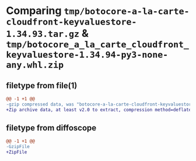 # Comparing `tmp/botocore-a-la-carte-cloudfront-keyvaluestore-1.34.93.tar.gz` & `tmp/botocore_a_la_carte_cloudfront_keyvaluestore-1.34.94-py3-none-any.whl.zip`

## filetype from file(1)

```diff
@@ -1 +1 @@
-gzip compressed data, was "botocore-a-la-carte-cloudfront-keyvaluestore-1.34.93.tar", last modified: Sat Apr 27 01:00:43 2024, max compression
+Zip archive data, at least v2.0 to extract, compression method=deflate
```

## filetype from diffoscope

```diff
@@ -1 +1 @@
-GzipFile
+ZipFile
```

